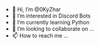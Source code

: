 - 👋 Hi, I’m @0KyZhar
- 👀 I’m interested in Discord Bots
- 🌱 I’m currently learning Python
- 💞️ I’m looking to collaborate on ...
- 📫 How to reach me ...

<!---
0KyZhar/0KyZhar is a ✨ special ✨ repository because its `README.md` (this file) appears on your GitHub profile.
You can click the Preview link to take a look at your changes.
--->
